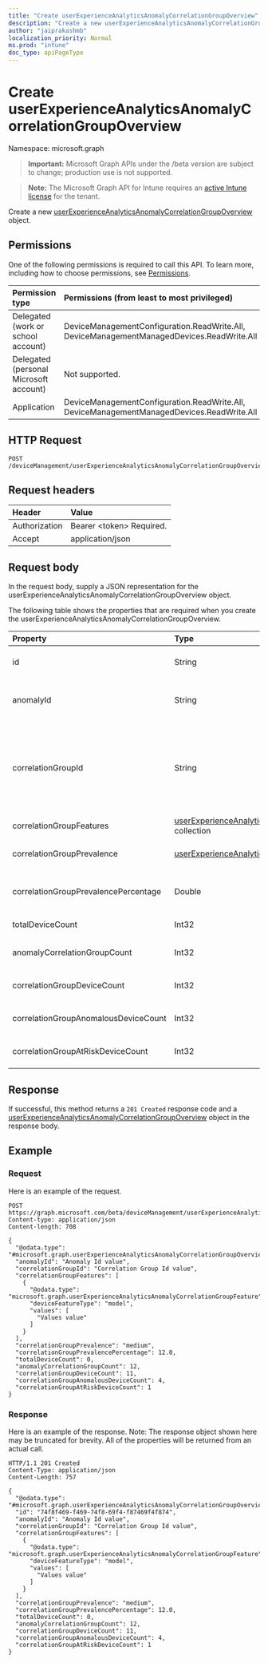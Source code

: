 ```yaml
---
title: "Create userExperienceAnalyticsAnomalyCorrelationGroupOverview"
description: "Create a new userExperienceAnalyticsAnomalyCorrelationGroupOverview object."
author: "jaiprakashmb"
localization_priority: Normal
ms.prod: "intune"
doc_type: apiPageType
---
```


# Create userExperienceAnalyticsAnomalyCorrelationGroupOverview

Namespace: microsoft.graph

> **Important:** Microsoft Graph APIs under the /beta version are subject to change; production use is not supported.

> **Note:** The Microsoft Graph API for Intune requires an [active Intune license](https://go.microsoft.com/fwlink/?linkid=839381) for the tenant.

Create a new [userExperienceAnalyticsAnomalyCorrelationGroupOverview](../resources/intune-devices-userexperienceanalyticsanomalycorrelationgroupoverview.md) object.

## Permissions
One of the following permissions is required to call this API. To learn more, including how to choose permissions, see [Permissions](/graph/permissions-reference).

|Permission type|Permissions (from least to most privileged)|
|:---|:---|
|Delegated (work or school account)|DeviceManagementConfiguration.ReadWrite.All, DeviceManagementManagedDevices.ReadWrite.All|
|Delegated (personal Microsoft account)|Not supported.|
|Application|DeviceManagementConfiguration.ReadWrite.All, DeviceManagementManagedDevices.ReadWrite.All|

## HTTP Request
<!-- {
  "blockType": "ignored"
}
-->
``` http
POST /deviceManagement/userExperienceAnalyticsAnomalyCorrelationGroupOverview
```

## Request headers
|Header|Value|
|:---|:---|
|Authorization|Bearer &lt;token&gt; Required.|
|Accept|application/json|

## Request body
In the request body, supply a JSON representation for the userExperienceAnalyticsAnomalyCorrelationGroupOverview object.

The following table shows the properties that are required when you create the userExperienceAnalyticsAnomalyCorrelationGroupOverview.

|Property|Type|Description|
|:---|:---|:---|
|id|String|The unique identifier for the user experience analytics anomaly correlation group overview object.|
|anomalyId|String|The unique identifier of the anomaly. Anomaly details such as name and type can be found in the UserExperienceAnalyticsAnomalySeverityOverview entity.|
|correlationGroupId|String|The unique identifier for the correlation group which will uniquely identify one of the correlation group within an anomaly. The correlation Id can be mapped to the correlation group name by concatinating the correlation group features. Example of correlation group name which is the indicative of concatenated features names are  for names, Contoso manufacture 4.4.1 and Windows 11.22621.1485.|
|correlationGroupFeatures|[userExperienceAnalyticsAnomalyCorrelationGroupFeature](../resources/intune-devices-userexperienceanalyticsanomalycorrelationgroupfeature.md) collection|Describes the features of a device that are shared between all devices in a correlation group.|
|correlationGroupPrevalence|[userExperienceAnalyticsAnomalyCorrelationGroupPrevalence](../resources/intune-devices-userexperienceanalyticsanomalycorrelationgroupprevalence.md)|The prevalence of the correlation group. Possible values are: high, medium or low. Possible values are: `high`, `medium`, `low`, `unknownFutureValue`.|
|correlationGroupPrevalencePercentage|Double|The percentage of the devices in the correlation group that are anomalous. Valid values -1.79769313486232E+308 to 1.79769313486232E+308|
|totalDeviceCount|Int32|Indicates the total number of devices in the tenant. Valid values -2147483648 to 2147483647|
|anomalyCorrelationGroupCount|Int32|Indicates the number of correlation groups in the anomaly. Valid values -2147483648 to 2147483647|
|correlationGroupDeviceCount|Int32|Indicates the total number of devices in a correlation group. Valid values -2147483648 to 2147483647|
|correlationGroupAnomalousDeviceCount|Int32|Indicates the total number of devices affected by the anomaly in the correlation group. Valid values -2147483648 to 2147483647|
|correlationGroupAtRiskDeviceCount|Int32|Indicates the total number of devices at risk in the correlation group. Valid values -2147483648 to 2147483647|



## Response
If successful, this method returns a `201 Created` response code and a [userExperienceAnalyticsAnomalyCorrelationGroupOverview](../resources/intune-devices-userexperienceanalyticsanomalycorrelationgroupoverview.md) object in the response body.

## Example

### Request
Here is an example of the request.
``` http
POST https://graph.microsoft.com/beta/deviceManagement/userExperienceAnalyticsAnomalyCorrelationGroupOverview
Content-type: application/json
Content-length: 708

{
  "@odata.type": "#microsoft.graph.userExperienceAnalyticsAnomalyCorrelationGroupOverview",
  "anomalyId": "Anomaly Id value",
  "correlationGroupId": "Correlation Group Id value",
  "correlationGroupFeatures": [
    {
      "@odata.type": "microsoft.graph.userExperienceAnalyticsAnomalyCorrelationGroupFeature",
      "deviceFeatureType": "model",
      "values": [
        "Values value"
      ]
    }
  ],
  "correlationGroupPrevalence": "medium",
  "correlationGroupPrevalencePercentage": 12.0,
  "totalDeviceCount": 0,
  "anomalyCorrelationGroupCount": 12,
  "correlationGroupDeviceCount": 11,
  "correlationGroupAnomalousDeviceCount": 4,
  "correlationGroupAtRiskDeviceCount": 1
}
```

### Response
Here is an example of the response. Note: The response object shown here may be truncated for brevity. All of the properties will be returned from an actual call.
``` http
HTTP/1.1 201 Created
Content-Type: application/json
Content-Length: 757

{
  "@odata.type": "#microsoft.graph.userExperienceAnalyticsAnomalyCorrelationGroupOverview",
  "id": "74f8f469-f469-74f8-69f4-f87469f4f874",
  "anomalyId": "Anomaly Id value",
  "correlationGroupId": "Correlation Group Id value",
  "correlationGroupFeatures": [
    {
      "@odata.type": "microsoft.graph.userExperienceAnalyticsAnomalyCorrelationGroupFeature",
      "deviceFeatureType": "model",
      "values": [
        "Values value"
      ]
    }
  ],
  "correlationGroupPrevalence": "medium",
  "correlationGroupPrevalencePercentage": 12.0,
  "totalDeviceCount": 0,
  "anomalyCorrelationGroupCount": 12,
  "correlationGroupDeviceCount": 11,
  "correlationGroupAnomalousDeviceCount": 4,
  "correlationGroupAtRiskDeviceCount": 1
}
```

